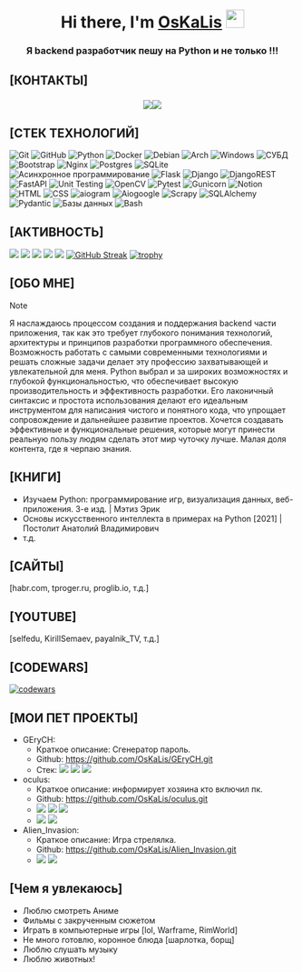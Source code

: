 <h1 align="center">Hi there, I'm <a href="https://daniilshat.ru/" target="_blank">OsKaLis</a> 
<img src="https://github.com/blackcater/blackcater/raw/main/images/Hi.gif" height="32"/></h1>
<h3 align="center">Я backend разработчик пешу на Python и не только !!!</h3>

## [КОНТАКТЫ]
<h3 align="center"><img src="https://img.shields.io/badge/Telegram:_-@OskaLis-Green"><img src="https://img.shields.io/badge/Mail:_-oskaLis@yandex.ru-Green"></h3>

## [СТЕК ТЕХНОЛОГИЙ]
![Git](https://img.shields.io/badge/git-%23F05033.svg?style=for-the-badge&logo=git&logoColor=white)
![GitHub](https://img.shields.io/badge/github-%23121011.svg?style=for-the-badge&logo=github&logoColor=white)
![Python](https://img.shields.io/badge/python-3670A0?style=for-the-badge&logo=python&logoColor=ffdd54)
![Docker](https://img.shields.io/badge/docker-%230db7ed.svg?style=for-the-badge&logo=docker&logoColor=white)
![Debian](https://img.shields.io/badge/Debian-D70A53?style=for-the-badge&logo=debian&logoColor=white)
![Arch](https://img.shields.io/badge/Arch%20Linux-1793D1?logo=arch-linux&logoColor=fff&style=for-the-badge)
![Windows](https://img.shields.io/badge/Windows-0078D6?style=for-the-badge&logo=windows&logoColor=white)
![СУБД](https://img.shields.io/badge/СУБД-0078D6?style=for-the-badge)
![Bootstrap](https://img.shields.io/badge/bootstrap-%238511FA.svg?style=for-the-badge&logo=bootstrap&logoColor=white)
![Nginx](https://img.shields.io/badge/nginx-%23009639.svg?style=for-the-badge&logo=nginx&logoColor=white)
![Postgres](https://img.shields.io/badge/postgres-%23316192.svg?style=for-the-badge&logo=postgresql&logoColor=white)
![SQLite](https://img.shields.io/badge/sqlite-%2307405e.svg?style=for-the-badge&logo=sqlite&logoColor=white)
![Асинхронное программирование](https://img.shields.io/badge/Асинхронное_программирование-0078D6?style=for-the-badge)
![Flask](https://img.shields.io/badge/flask-%23000.svg?style=for-the-badge&logo=flask&logoColor=white)
![Django](https://img.shields.io/badge/django-%23092E20.svg?style=for-the-badge&logo=django&logoColor=white)
![DjangoREST](https://img.shields.io/badge/DJANGO-REST-ff1709?style=for-the-badge&logo=django&logoColor=white&color=ff1709&labelColor=gray)
![FastAPI](https://img.shields.io/badge/FastAPI-005571?style=for-the-badge&logo=fastapi)
![Unit Testing](https://img.shields.io/badge/Unit_Testing-0078D6?style=for-the-badge)
![OpenCV](https://img.shields.io/badge/opencv-%23white.svg?style=for-the-badge&logo=opencv&logoColor=white)
![Pytest](https://img.shields.io/badge/Pytest-0078D9?style=for-the-badge)
![Gunicorn](https://img.shields.io/badge/gunicorn-%298729.svg?style=for-the-badge&logo=gunicorn&logoColor=white)
![Notion](https://img.shields.io/badge/Notion-%23000000.svg?style=for-the-badge&logo=notion&logoColor=white)
![HTML](https://img.shields.io/badge/html-%23E34F26.svg?style=for-the-badge&logoColor=white)
![CSS](https://img.shields.io/badge/css-%231572B6.svg?style=for-the-badge&logoColor=white)
![aiogram](https://img.shields.io/badge/aiogram-%23000000.svg?style=for-the-badge&logoColor=white)
![Aiogoogle](https://img.shields.io/badge/Aiogoogle-%23000000.svg?style=for-the-badge&logoColor=white)
![Scrapy](https://img.shields.io/badge/Scrapy-%23000000.svg?style=for-the-badge&logoColor=white)
![SQLAlchemy](https://img.shields.io/badge/SQLAlchemy-%23000000.svg?style=for-the-badge&logoColor=white)
![Pydantic](https://img.shields.io/badge/Pydantic-%23000000.svg?style=for-the-badge&logoColor=white)
![Базы данных](https://img.shields.io/badge/Базы_данных-%23000000.svg?style=for-the-badge&logoColor=white)
![Bash](https://img.shields.io/badge/Bash-%23000000.svg?style=for-the-badge&logoColor=white)

## [АКТИВНОСТЬ]
![](https://github-profile-summary-cards.vercel.app/api/cards/profile-details?username=OsKaLis&theme=dark)
![](https://github-profile-summary-cards.vercel.app/api/cards/most-commit-language?username=OsKaLis&theme=dark)
![](https://github-profile-summary-cards.vercel.app/api/cards/repos-per-language?username=OsKaLis&theme=dark)
![](https://github-profile-summary-cards.vercel.app/api/cards/stats?username=OsKaLis&theme=dark)
![](https://github-profile-summary-cards.vercel.app/api/cards/productive-time?username=OsKaLis&theme=dark)
[![GitHub Streak](http://github-readme-streak-stats.herokuapp.com?user=OsKaLis&theme=dark&locale=ru)](https://git.io/streak-stats)
[![trophy](https://github-profile-trophy.vercel.app/?username=OsKaLis)](https://github.com/ryo-ma/github-profile-trophy)

## [ОБО МНЕ]
> [!NOTE]
> Я наслаждаюсь процессом создания и поддержания backend части приложения,
> так как это требует глубокого понимания технологий, архитектуры и принципов
> разработки программного обеспечения. Возможность работать с самыми
> современными технологиями и решать сложные задачи делает эту профессию
> захватывающей и увлекательной для меня.
> Python выбрал и за широких возможностях и глубокой функциональностью,
> что обеспечивает высокую производительность и эффективность разработки.
> Его лаконичный синтаксис и простота использования делают его идеальным
> инструментом для написания чистого и понятного кода, что упрощает
> сопровождение и дальнейшее развитие проектов.
> Хочется создавать эффективные и функциональные решения, которые могут
> принести реальную пользу людям сделать этот мир чуточку лучше.
> Малая доля контента, где я черпаю знания.

## [КНИГИ]
- Изучаем Python: программирование игр, визуализация данных, веб-приложения. 3-е изд. | Мэтиз Эрик
- Основы искусственного интеллекта в примерах на Python [2021] | Постолит Анатолий Владимирович
- т.д.
## [САЙТЫ]
[habr.com, tproger.ru, proglib.io, т.д.]
## [YOUTUBE]
[selfedu, KirillSemaev, payalnik_TV, т.д.]
## [CODEWARS]
[![codewars](https://www.codewars.com/users/oskaLis/badges/large)](https://www.codewars.com/users/oskaLis)
## [МОИ ПЕТ ПРОЕКТЫ]
* GEryCH:
  * Краткое описание:  Сгенератор пароль.  
  * Github:  https://github.com/OsKaLis/GEryCH.git
  * Стек:  <img src="https://img.shields.io/badge/Python_-3.9.10-Green"> <img src="https://img.shields.io/badge/Tkinter_-8.6-blue"> <img src="https://img.shields.io/badge/Pyperclip_-1.8.2-red">
* oculus:
  * Краткое описание:  информирует хозяина кто включил пк.
  * Github:  https://github.com/OsKaLis/oculus.git
  * <img src="https://img.shields.io/badge/Python_-3.9.10-Green"> <img src="https://img.shields.io/badge/pyrogram_-2.0.106-blue"> <img src="https://img.shields.io/badge/OpenCV_-4.8.1.78-red">
  * <img src="https://img.shields.io/badge/python_dotenv_-1.0.1-aqua"> <img src="https://img.shields.io/badge/PySocks_-1.7.1-white">
* Alien_Invasion:
  * Краткое описание: Игра стрелялка.
  * Github:  https://github.com/OsKaLis/Alien_Invasion.git
  * <img src="https://img.shields.io/badge/Python_-3.9.10-Green"> <img src="https://img.shields.io/badge/pygame_-2.5.2-blue">
## [Чем я увлекаюсь]
- Люблю смотреть Аниме
- Фильмы с закрученным сюжетом
- Играть в компьютерные игры [lol, Warframe, RimWorld]
- Не много готовлю, коронное блюда [шарлотка, борщ]
- Люблю слушать музыку
- Люблю животных!

